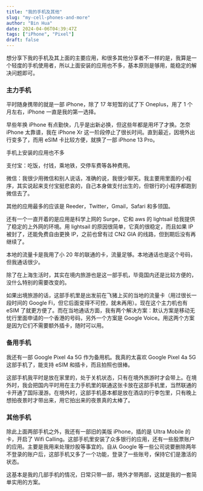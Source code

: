 ```yaml
---
title: "我的手机及其他"
slug: "my-cell-phones-and-more"
author: "Bin Hua"
date: 2024-04-06T04:39:47Z
tags: ["iPhone", "Pixel"]
draft: false
---
```


想分享下我的手机及其上面的主要应用，和很多其他分享者不一样的是，我算是一个轻度的手机使用者，所以上面安装的应用也不多，基本原则是够用，能稳定的解决问题即可。

### 主力手机

平时随身携带的就是一部 iPhone，除了 17 年短暂的试了下 Oneplus，用了 1 个月左右，iPhone 一直是我的第一选择。

早些年换 iPhone 有点勤快，几乎是出新必换，但这些年都是用坏了才换。怎奈 iPhone 太靠谱，我在 iPhone Xr 这一阶段停止了很长时间。直到最近，因境外出行变多了，而用 eSIM 卡比较方便，就换了一部 iPhone 13 Pro。

手机上安装的应用也不多

支付宝：吃饭，付钱，乘地铁，交停车费等各种费用。

微信：我很少用微信和别人说话，准确的说，我很少聊天。我主要用里面的小程序，其实说起来支付宝挺悲哀的，自己本身做支付出生的，但银行的小程序都跑到微信去了。

其他的应用最多的应该是 Reeder，Twitter，Gmail，Safari 和多领国。

还有一个一直开着的是应用是科学上网的 Surge，它和 aws 的 lightsail 给我提供了稳定的上外网的环境。用 lightsail 的原因很简单，它真的很稳定，而且如果 IP 被封了，还能免费自由更换 IP，之前也曾有过 CN2 GIA 的线路，但到期后没有再继续了。

本地的流量卡是我用了小 20 年的联通的卡，流量足够。本地通话也是这个号码，但我通话很少。

除了在上海生活时，其实在境内旅游也是这一部手机，毕竟国内还是比较方便的，没什么特别的需要改变的。

如果出境旅游的话，这部手机里是出发前在飞猪上买的当地的流量卡（用过很长一段时间的 Google Fi，但它后面变得不可控，就未再用）。现在这个主力机也有 eSIM 了就更方便了。而在当地通话方面，我有两个解决方案：默认方案是移动无忧行里面申请的一个香港的号码，另外一个方案是 Google Voice。用这两个方案是因为它们不需要额外插卡，随时可以用。

### 备用手机

我还有一部 Google Pixel 4a 5G 作为备用机。我真的太喜欢 Google Pixel 4a 5G 这部手机了，能支持 eSIM 和插卡，而且拍照也很棒。

这部手机我平时是放在家里的，处于关机状态，只有在境外旅游时才会带上。在境外时，我会把国内平时用在主力手机里的联通这张卡放在这部手机里，当然联通的卡开通了国际漫游。在境外时，这部手机基本都是放在酒店的行李包里，只有晚上想拍夜景时才带出来，用它拍出来的夜景真的太棒了。

### 其他手机

除此上面两部手机之外，我还有一部旧的美版 iPhone，插的是 Ultra Mobile 的卡，开启了 Wifi Calling。这部手机里安装了众多银行的应用，还有一些股票账户的应用。主要是我用来处理炒股等事宜的。自从 Google 等一些公司说要删除两年不登录的账户后，这部手机又多了一个功能，登录了一些账号，保持它们是激活的状态。

这基本是我的几部手机的情况，日常只带一部，境外才带两部，这就是我的一套简单实用的方案。